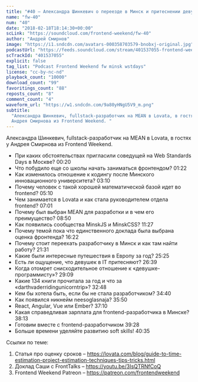 ```yaml
---
title: "#40 – Александра Шинкевич о переезде в Минск и притеснении девушек в IT"
name: "fw-40"
num: "40"
date: "2018-02-18T18:14:30+00:00"
scLink: "https://soundcloud.com/frontend-weekend/fw-40"
author: "Андрей Смирнов"
image: "https://i1.sndcdn.com/avatars-000358703579-bnobxj-original.jpg"
podcastUrl: "https://feeds.soundcloud.com/stream/401537055-frontend-weekend-fw-40.m4a"
scTrackId: "401537055"
explicit: false
tag_list: "Podcast Frontend Weekend fw minsk wstdays"
license: "cc-by-nc-nd"
playback_count: "10000"
download_count: "99"
favoritings_count: "88"
reposts_count: "8"
comment_count: "4"
waveform_url: "https://w1.sndcdn.com/9a80yHNgU5V9_m.png"
subtitle:
  "Александра Шинкевич, fullstack-разработчик на MEAN в Lovata, в гостях у
  Андрея Смирнова из Frontend Weekend. "
---
```


Александра Шинкевич, fullstack-разработчик на MEAN в Lovata, в гостях у Андрея
Смирнова из Frontend Weekend.

- При каких обстоятельствах пригласили соведущей на Web Standards Days в Москве?
  <timecode sec="20">00:20</timecode>
- Что побудило еще со школы начать заниматься фронтендом?
  <timecode sec="82">01:22</timecode>
- Как изменилось отношение к кодингу после Минского инновационного университета?
  <timecode sec="190">03:10</timecode>
- Почему человек с такой хорошей математической базой идет во frontend?
  <timecode sec="310">05:10</timecode>
- Чем занимается в Lovata и как стала руководителем отдела frontend?
  <timecode sec="421">07:01</timecode>
- Почему был выбран MEAN для разработки и в чем его преимущество?
  <timecode sec="530">08:50</timecode>
- Как появились сообщества MinskJS и MinskCSS?
  <timecode sec="687">11:27</timecode>
- Почему темой пока что единственного доклада была выбрана оценка фронтенда?
  <timecode sec="982">16:22</timecode>
- Почему стоит переехать разработчику в Минск и как там найти работу?
  <timecode sec="1291">21:31</timecode>
- Какие были интересные путешествия в Европу за год?
  <timecode sec="1525">25:25</timecode>
- Есть ли ощущение, что девушек в IT притесняют?
  <timecode sec="1599">26:39</timecode>
- Когда отомрет снисходительное отношение к «девушке-программисту»?
  <timecode sec="1749">29:09</timecode>
- Какие 134 книги прочитала за год и что за «darthvaderridingunicorntrip»?
  <timecode sec="1968">32:48</timecode>
- Кем бы хотела быть, если бы не стала разработчиком?
  <timecode sec="2080">34:40</timecode>
- Как появился никнейм neesoglasnaja? <timecode sec="2150">35:50</timecode>
- React, Angular, Vue или Ember? <timecode sec="2230">37:10</timecode>
- Какая справедливая зарплата для frontend-разработчика в Минске?
  <timecode sec="2293">38:13</timecode>
- Готовим вместе с frontend-разработчиком <timecode sec="2368">39:28</timecode>
- Больше времени уделяйте развитию soft skills!
  <timecode sec="2435">40:35</timecode>

Ссылки по теме:

1. Статья про оценку сроков –
   <https://lovata.com/blog/guide-to-time-estimation-project-estimation-techniques-tips-tricks.html>
2. Доклад Саши с FrontTalks – <https://youtu.be/3IsQTRNfCoQ>
3. Frontend Weekend Patreon – <https://patreon.com/frontendweekend>
